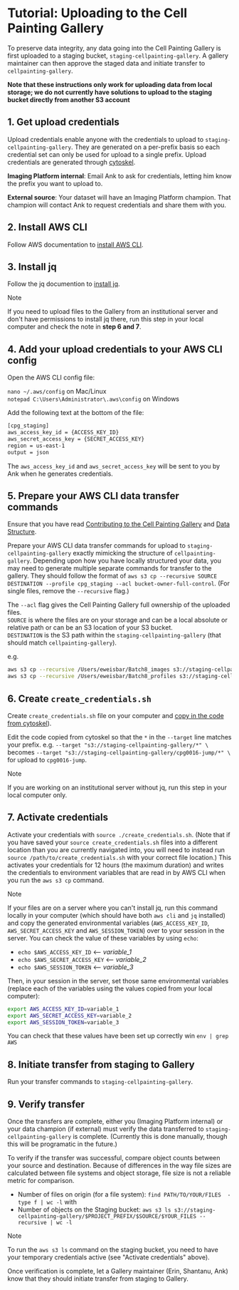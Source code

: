 # Tutorial: Uploading to the Cell Painting Gallery

To preserve data integrity, any data going into the Cell Painting Gallery is first uploaded to a staging bucket, `staging-cellpainting-gallery`.
A gallery maintainer can then approve the staged data and initiate transfer to `cellpainting-gallery`.

**Note that these instructions only work for uploading data from local storage; we do not currently have solutions to upload to the staging bucket directly from another S3 account**

## 1. Get upload credentials

Upload credentials enable anyone with the credentials to upload to `staging-cellpainting-gallery`.
They are generated on a per-prefix basis so each credential set can only be used for upload to a single prefix.
Upload credentials are generated through [cytoskel](https://github.com/broadinstitute/cytoskel/tree/main).

**Imaging Platform internal**: Email Ank to ask for credentials, letting him know the prefix you want to upload to.

**External source**: Your dataset will have an Imaging Platform champion.
That champion will contact Ank to request credentials and share them with you.

## 2. Install AWS CLI

Follow AWS documentation to [install AWS CLI](https://docs.aws.amazon.com/cli/latest/userguide/getting-started-install.html).

## 3. Install jq

Follow the jq documention to [install jq](https://jqlang.github.io/jq/download/).

>[!NOTE]
>If you need to upload files to the Gallery from an institutional server and don't have permissions to install jq there, run this step in your local computer and check the note in **step 6 and 7**.

## 4. Add your upload credentials to your AWS CLI config

Open the AWS CLI config file:

`nano ~/.aws/config` on Mac/Linux  
`notepad C:\Users\Administrator\.aws\config` on Windows

Add the following text at the bottom of the file:

```bash
[cpg_staging]
aws_access_key_id = {ACCESS_KEY_ID}
aws_secret_access_key = {SECRET_ACCESS_KEY}
region = us-east-1
output = json
```

The `aws_access_key_id` and `aws_secret_access_key` will be sent to you by Ank when he generates credentials.

## 5. Prepare your AWS CLI data transfer commands

Ensure that you have read [Contributing to the Cell Painting Gallery](/documentation/contributing_to_cpg.md) and [Data Structure](/documentation/data_structure.md).

Prepare your AWS CLI data transfer commands for upload to `staging-cellpainting-gallery` exactly mimicking the structure of `cellpainting-gallery`.
Depending upon how you have locally structured your data, you may need to generate multiple separate commands for transfer to the gallery.
They should follow the format of `aws s3 cp --recursive SOURCE DESTINATION --profile cpg_staging --acl bucket-owner-full-control`.
(For single files, remove the `--recursive` flag.)

The `--acl` flag gives the Cell Painting Gallery full ownership of the uploaded files.  
`SOURCE` is where the files are on your storage and can be a local absolute or relative path or can be an S3 location of your S3 bucket.  
`DESTINATION` is the S3 path within the `staging-cellpainting-gallery` (that should match `cellpainting-gallery`).

e.g.  

```bash
aws s3 cp --recursive /Users/eweisbar/Batch8_images s3://staging-cellpainting-gallery/cpg0123-example/broad/images/2024_04_01_Batch8/images/ --acl bucket-owner-full-control 
aws s3 cp --recursive /Users/eweisbar/Batch8_profiles s3://staging-cellpainting-gallery/cpg0123-example/broad/workspace/profiles/2024_04_01_Batch8/ --acl bucket-owner-full-control
```

## 6. Create `create_credentials.sh`

Create `create_credentials.sh` file on your computer and [copy in the code from cytoskel](https://github.com/broadinstitute/cytoskel/blob/main/cytoskel/docs/access_cpg_staging.md#create-file-called-s3_credentialssh)).

Edit the code copied from cytoskel so that the `*` in the `--target` line matches your prefix.
e.g.  `--target "s3://staging-cellpainting-gallery/*" \` becomes `--target "s3://staging-cellpainting-gallery/cpg0016-jump/*" \` for upload to `cpg0016-jump`.

>[!NOTE]
>If you are working on an institutional server without jq, run this step in your local computer only.

## 7. Activate credentials

Activate your credentials with `source ./create_credentials.sh`.
(Note that if you have saved your `source create_credentials.sh` files into a different location than you are currently navigated into, you will need to instead run `source /path/to/create_credentials.sh` with your correct file location.)
This activates your credentials for 12 hours (the maximum duration) and writes the credentials to environment variables that are read in by AWS CLI when you run the `aws s3 cp` command.

>[!NOTE]
>If your files are on a server where you can't install jq, run this command locally in your computer (which should have both `aws cli` and `jq` installed) and copy the generated environmental variables (`AWS_ACCESS_KEY_ID`, `AWS_SECRET_ACCESS_KEY` and `AWS_SESSION_TOKEN`) over to your session in the server.
>You can check the value of these variables by using `echo`:
>- `echo $AWS_ACCESS_KEY_ID` <-- *variable_1*
>- `echo $AWS_SECRET_ACCESS_KEY` <-- *variable_2*
>- `echo $AWS_SESSION_TOKEN` <-- *variable_3*
>
>Then, in your session in the server, set those same environmental variables (replace each of the variables using the values copied from your local computer):
>```bash
>export AWS_ACCESS_KEY_ID=variable_1
>export AWS_SECRET_ACCESS_KEY=variable_2
>export AWS_SESSION_TOKEN=variable_3
>```
>You can check that these values have been set up correctly win `env | grep AWS`

## 8. Initiate transfer from staging to Gallery

Run your transfer commands to `staging-cellpainting-gallery`.

## 9. Verify transfer

Once the transfers are complete, either you (Imaging Platform internal) or your data champion (if external) must verify the data transferred to `staging-cellpainting-gallery` is complete.
(Currently this is done manually, though this will be programatic in the future.)

To verify if the transfer was successful, compare object counts between your source and destination.
Because of differences in the way file sizes are calculated between file systems and object storage, file size is not a reliable metric for comparison.
- Number of files on origin (for a file system): `find PATH/TO/YOUR/FILES  -type f | wc -l`
with
- Number of objects on the Staging bucket: `aws s3 ls s3://staging-cellpainting-gallery/$PROJECT_PREFIX/$SOURCE/$YOUR_FILES --recursive | wc -l`

>[!NOTE]
>To run the `aws s3 ls` command on the staging bucket, you need to have your temporary credentials active (see "Activate credentials" above).

Once verification is complete, let a Gallery maintainer (Erin, Shantanu, Ank) know that they should initiate transfer from staging to Gallery.
